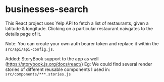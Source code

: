 # businesses-search

This React project uses Yelp API to fetch a list of restaurants, given a latitude & longitude.
Clicking on a particular restaurant naivgates to the details page of it.

Note: You can create your own auth bearer token and replace it within the `src/api/api-config.js`.

Added: StoryBook support to the app as well (https://storybook.js.org/docs/react/)
Eg: We could find several render stories of different reusable components I used in:  `src/components/***.stories.js`
